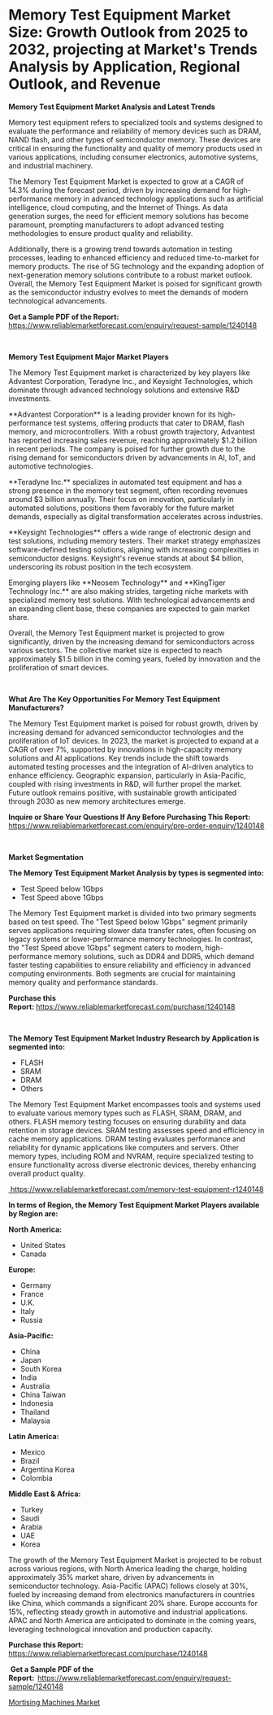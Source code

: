 <p><h1>Memory Test Equipment Market Size: Growth Outlook from 2025 to 2032, projecting at Market's Trends Analysis by Application, Regional Outlook, and Revenue</h1></p><p><strong>Memory Test Equipment Market Analysis and Latest Trends</strong></p>
<p><p>Memory test equipment refers to specialized tools and systems designed to evaluate the performance and reliability of memory devices such as DRAM, NAND flash, and other types of semiconductor memory. These devices are critical in ensuring the functionality and quality of memory products used in various applications, including consumer electronics, automotive systems, and industrial machinery.</p><p>The Memory Test Equipment Market is expected to grow at a CAGR of 14.3% during the forecast period, driven by increasing demand for high-performance memory in advanced technology applications such as artificial intelligence, cloud computing, and the Internet of Things. As data generation surges, the need for efficient memory solutions has become paramount, prompting manufacturers to adopt advanced testing methodologies to ensure product quality and reliability. </p><p>Additionally, there is a growing trend towards automation in testing processes, leading to enhanced efficiency and reduced time-to-market for memory products. The rise of 5G technology and the expanding adoption of next-generation memory solutions contribute to a robust market outlook. Overall, the Memory Test Equipment Market is poised for significant growth as the semiconductor industry evolves to meet the demands of modern technological advancements.</p></p>
<p><strong>Get a Sample PDF of the Report:&nbsp;</strong> <a href="https://www.reliablemarketforecast.com/enquiry/request-sample/1240148?utm_campaign=2724&utm_medium=2&utm_source=Github&utm_content=ia&utm_term=05032025&utm_id=memory-test-equipment">https://www.reliablemarketforecast.com/enquiry/request-sample/1240148</a></p>
<p>&nbsp;</p>
<p><strong>Memory Test Equipment Major Market Players</strong></p>
<p><p>The Memory Test Equipment market is characterized by key players like Advantest Corporation, Teradyne Inc., and Keysight Technologies, which dominate through advanced technology solutions and extensive R&D investments. </p><p>**Advantest Corporation** is a leading provider known for its high-performance test systems, offering products that cater to DRAM, flash memory, and microcontrollers. With a robust growth trajectory, Advantest has reported increasing sales revenue, reaching approximately $1.2 billion in recent periods. The company is poised for further growth due to the rising demand for semiconductors driven by advancements in AI, IoT, and automotive technologies.</p><p>**Teradyne Inc.** specializes in automated test equipment and has a strong presence in the memory test segment, often recording revenues around $3 billion annually. Their focus on innovation, particularly in automated solutions, positions them favorably for the future market demands, especially as digital transformation accelerates across industries.</p><p>**Keysight Technologies** offers a wide range of electronic design and test solutions, including memory testers. Their market strategy emphasizes software-defined testing solutions, aligning with increasing complexities in semiconductor designs. Keysight's revenue stands at about $4 billion, underscoring its robust position in the tech ecosystem.</p><p>Emerging players like **Neosem Technology** and **KingTiger Technology Inc.** are also making strides, targeting niche markets with specialized memory test solutions. With technological advancements and an expanding client base, these companies are expected to gain market share.</p><p>Overall, the Memory Test Equipment market is projected to grow significantly, driven by the increasing demand for semiconductors across various sectors. The collective market size is expected to reach approximately $1.5 billion in the coming years, fueled by innovation and the proliferation of smart devices.</p></p>
<p>&nbsp;</p>
<p><strong>What Are The Key Opportunities For Memory Test Equipment Manufacturers?</strong></p>
<p><p>The Memory Test Equipment market is poised for robust growth, driven by increasing demand for advanced semiconductor technologies and the proliferation of IoT devices. In 2023, the market is projected to expand at a CAGR of over 7%, supported by innovations in high-capacity memory solutions and AI applications. Key trends include the shift towards automated testing processes and the integration of AI-driven analytics to enhance efficiency. Geographic expansion, particularly in Asia-Pacific, coupled with rising investments in R&D, will further propel the market. Future outlook remains positive, with sustainable growth anticipated through 2030 as new memory architectures emerge.</p></p>
<p><strong>Inquire or Share Your Questions If Any Before Purchasing This Report:</strong> <a href="https://www.reliablemarketforecast.com/enquiry/pre-order-enquiry/1240148?utm_campaign=2724&utm_medium=2&utm_source=Github&utm_content=ia&utm_term=05032025&utm_id=memory-test-equipment">https://www.reliablemarketforecast.com/enquiry/pre-order-enquiry/1240148</a></p>
<p>&nbsp;</p>
<p><strong>Market Segmentation</strong></p>
<p><strong>The Memory Test Equipment Market Analysis by types is segmented into:</strong></p>
<p><ul><li>Test Speed below 1Gbps</li><li>Test Speed above 1Gbps</li></ul></p>
<p><p>The Memory Test Equipment market is divided into two primary segments based on test speed. The "Test Speed below 1Gbps" segment primarily serves applications requiring slower data transfer rates, often focusing on legacy systems or lower-performance memory technologies. In contrast, the "Test Speed above 1Gbps" segment caters to modern, high-performance memory solutions, such as DDR4 and DDR5, which demand faster testing capabilities to ensure reliability and efficiency in advanced computing environments. Both segments are crucial for maintaining memory quality and performance standards.</p></p>
<p><strong>Purchase this Report:&nbsp;</strong><a href="https://www.reliablemarketforecast.com/purchase/1240148?utm_campaign=2724&utm_medium=2&utm_source=Github&utm_content=ia&utm_term=05032025&utm_id=memory-test-equipment">https://www.reliablemarketforecast.com/purchase/1240148</a></p>
<p>&nbsp;</p>
<p><strong>The Memory Test Equipment Market Industry Research by Application is segmented into:</strong></p>
<p><ul><li>FLASH</li><li>SRAM</li><li>DRAM</li><li>Others</li></ul></p>
<p><p>The Memory Test Equipment Market encompasses tools and systems used to evaluate various memory types such as FLASH, SRAM, DRAM, and others. FLASH memory testing focuses on ensuring durability and data retention in storage devices. SRAM testing assesses speed and efficiency in cache memory applications. DRAM testing evaluates performance and reliability for dynamic applications like computers and servers. Other memory types, including ROM and NVRAM, require specialized testing to ensure functionality across diverse electronic devices, thereby enhancing overall product quality.</p></p>
<p><a href="https://www.reliablemarketforecast.com/memory-test-equipment-r1240148?utm_campaign=2724&utm_medium=2&utm_source=Github&utm_content=ia&utm_term=05032025&utm_id=memory-test-equipment">&nbsp;https://www.reliablemarketforecast.com/memory-test-equipment-r1240148</a></p>
<p><strong>In terms of Region, the Memory Test Equipment Market Players available by Region are:</strong></p>
<p>
    <p> <strong> North America: </strong>
        <ul>
            <li>United States</li>
            <li>Canada</li>
        </ul>
        </p> 
    <p> <strong> Europe: </strong>
        <ul>
            <li>Germany</li>
            <li>France</li>
            <li>U.K.</li>
            <li>Italy</li>
            <li>Russia</li>
        </ul>
        </p> 
    <p> <strong> Asia-Pacific: </strong>
        <ul>
            <li>China</li>
            <li>Japan</li>
            <li>South Korea</li>
            <li>India</li>
            <li>Australia</li>
            <li>China Taiwan</li>
            <li>Indonesia</li>
            <li>Thailand</li>
            <li>Malaysia</li>
        </ul>
        </p> 
    <p> <strong> Latin America: </strong>
        <ul>
            <li>Mexico</li>
            <li>Brazil</li>
            <li>Argentina Korea</li>
            <li>Colombia</li>
        </ul>
        </p> 
    <p> <strong> Middle East & Africa: </strong>
        <ul>
            <li>Turkey</li>
            <li>Saudi</li>
            <li>Arabia</li>
            <li>UAE</li>
            <li>Korea</li>
        </ul>
    </p>
    </p>
<p><p>The growth of the Memory Test Equipment Market is projected to be robust across various regions, with North America leading the charge, holding approximately 35% market share, driven by advancements in semiconductor technology. Asia-Pacific (APAC) follows closely at 30%, fueled by increasing demand from electronics manufacturers in countries like China, which commands a significant 20% share. Europe accounts for 15%, reflecting steady growth in automotive and industrial applications. APAC and North America are anticipated to dominate in the coming years, leveraging technological innovation and production capacity.</p></p>
<p><strong>Purchase this Report: </strong><a href="https://www.reliablemarketforecast.com/purchase/1240148?utm_campaign=2724&utm_medium=2&utm_source=Github&utm_content=ia&utm_term=05032025&utm_id=memory-test-equipment">https://www.reliablemarketforecast.com/purchase/1240148</a></p>
<p>&nbsp;<strong>Get a Sample PDF of the Report:&nbsp;&nbsp;</strong><a href="https://www.reliablemarketforecast.com/enquiry/request-sample/1240148?utm_campaign=2724&utm_medium=2&utm_source=Github&utm_content=ia&utm_term=05032025&utm_id=memory-test-equipment">https://www.reliablemarketforecast.com/enquiry/request-sample/1240148</a></p>
<p><strong></strong></p>
<p><p><a href="https://github.com/tselahiara/Market-Research-Report-List-1/blob/main/mortising-machines-market.md?utm_campaign=2724&utm_medium=2&utm_source=Github&utm_content=ia&utm_term=05032025&utm_id=memory-test-equipment">Mortising Machines Market</a></p></p>